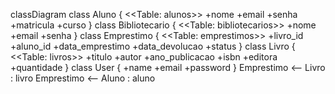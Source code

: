 classDiagram
  class Aluno {
    <<Table: alunos>>
    +nome
    +email
    +senha
    +matricula
    +curso
  }
  class Bibliotecario {
    <<Table: bibliotecarios>>
    +nome
    +email
    +senha
  }
  class Emprestimo {
    <<Table: emprestimos>>
    +livro_id
    +aluno_id
    +data_emprestimo
    +data_devolucao
    +status
  }
  class Livro {
    <<Table: livros>>
    +titulo
    +autor
    +ano_publicacao
    +isbn
    +editora
    +quantidade
  }
  class User {
    +name
    +email
    +password
  }
  Emprestimo <-- Livro : livro
  Emprestimo <-- Aluno : aluno
